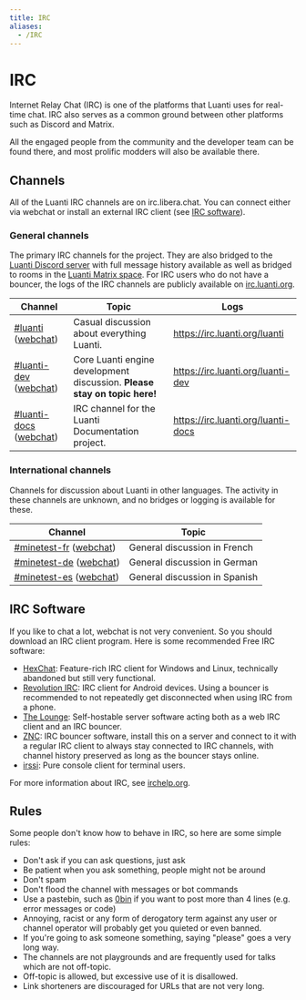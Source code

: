 ```yaml
---
title: IRC
aliases:
  - /IRC
---
```


# IRC

Internet Relay Chat (IRC) is one of the platforms that Luanti uses for real-time chat. IRC also serves as a common ground between other platforms such as Discord and Matrix.

All the engaged people from the community and the developer team can be found there, and most prolific modders will also be available there.

## Channels

All of the Luanti IRC channels are on irc.libera.chat. You can connect either via webchat or install an external IRC client (see [IRC software](#irc-software)).

### General channels

The primary IRC channels for the project. They are also bridged to the [Luanti Discord server](https://discord.gg/minetest) with full message history available as well as bridged to rooms in the [Luanti Matrix space](https://matrix.to/#/#minetest:tchncs.de). For IRC users who do not have a bouncer, the logs of the IRC channels are publicly available on [irc.luanti.org](https://irc.luanti.org/).

| Channel                                                                                              | Topic                                                                     | Logs                               |
| ---------------------------------------------------------------------------------------------------- | ------------------------------------------------------------------------- | ---------------------------------- |
| [#luanti](irc://irc.libera.chat/#minetest) ([webchat](https://web.libera.chat/#luanti))              | Casual discussion about everything Luanti.                                | https://irc.luanti.org/luanti      |
| [#luanti-dev](irc://irc.libera.chat/#luanti-dev) ([webchat](https://web.libera.chat/#luanti-dev))    | Core Luanti engine development discussion. **Please stay on topic here!** | https://irc.luanti.org/luanti-dev  |
| [#luanti-docs](irc://irc.libera.chat/#luanti-docs) ([webchat](https://web.libera.chat/#luanti-docs)) | IRC channel for the Luanti Documentation project.                         | https://irc.luanti.org/luanti-docs |

### International channels

Channels for discussion about Luanti in other languages. The activity in these channels are unknown, and no bridges or logging is available for these.

| Channel                                                                                               | Topic                          |
| ----------------------------------------------------------------------------------------------------- | ------------------------------ |
| [#minetest-fr](irc://irc.libera.chat/#minetest-fr) ([webchat](https://web.libera.chat/#minetest-fr))  | General discussion in French   |
| [#minetest-de](irc://irc.libera.chat/#minetest-de) ([webchat](https://web.libera.chat/#minetest-de))  | General discussion in German   |
| [#minetest-es](irc://irc.libera.chat/#minetest-es) ([webchat](https://web.libera.chat/#minetest-es))  | General discussion in Spanish  |

## IRC Software

If you like to chat a lot, webchat is not very convenient. So you should download an IRC client program. Here is some recommended Free IRC software:

- [HexChat](https://hexchat.github.io/): Feature-rich IRC client for Windows and Linux, technically abandoned but still very functional.
- [Revolution IRC](https://f-droid.org/en/packages/io.mrarm.irc/): IRC client for Android devices. Using a bouncer is recommended to not repeatedly get disconnected when using IRC from a phone.
- [The Lounge](https://thelounge.chat/): Self-hostable server software acting both as a web IRC client and an IRC bouncer.
- [ZNC](https://wiki.znc.in/ZNC): IRC bouncer software, install this on a server and connect to it with a regular IRC client to always stay connected to IRC channels, with channel history preserved as long as the bouncer stays online.
- [irssi](https://irssi.org/): Pure console client for terminal users.

For more information about IRC, see [irchelp.org](https://www.irchelp.org/).

## Rules

Some people don't know how to behave in IRC, so here are some simple rules:

- Don't ask if you can ask questions, just ask
- Be patient when you ask something, people might not be around
- Don't spam
- Don't flood the channel with messages or bot commands
- Use a pastebin, such as [0bin](https://0bin.net) if you want to post more than 4 lines (e.g. error messages or code)
- Annoying, racist or any form of derogatory term against any user or channel operator will probably get you quieted or even banned.
- If you're going to ask someone something, saying "please" goes a very long way.
- The channels are not playgrounds and are frequently used for talks which are not off-topic.
- Off-topic is allowed, but excessive use of it is disallowed.
- Link shorteners are discouraged for URLs that are not very long.
